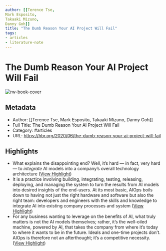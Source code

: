 ```yaml
---
author: [[Terence Tse,
Mark Esposito,
Takaaki Mizuno,
Danny Goh]]
title: "The Dumb Reason Your AI Project Will Fail"
tags: 
- articles
- literature-note
---
```

# The Dumb Reason Your AI Project Will Fail

![rw-book-cover](https://hbr.org/resources/images/article_assets/2020/06/Jun20_08_200161777-001.jpg)

## Metadata
- Author: [[Terence Tse,
Mark Esposito,
Takaaki Mizuno,
Danny Goh]]
- Full Title: The Dumb Reason Your AI Project Will Fail
- Category: #articles
- URL: https://hbr.org/2020/06/the-dumb-reason-your-ai-project-will-fail

## Highlights
- What explains the disappointing end? Well, it’s hard — in fact, very hard — to *integrate* AI models into a company’s overall technology architecture ([View Highlight](https://read.readwise.io/read/01gz7h49m1txj3s6969ytm0g5f))
- It is a practice involving building, integrating, testing, releasing, deploying, and managing the system to turn the results from AI models into desired insights of the end-users. At its most basic, AIOps boils down to having not just the right hardware and software but also the right team: developers and engineers with the skills and knowledge to integrate AI into existing company processes and system ([View Highlight](https://read.readwise.io/read/01gz7h55jebr40yd2ew5e9wajs))
- For any business wanting to leverage on the benefits of AI, what truly matters is not the AI models themselves; rather, it’s the well-oiled machine, powered by AI, that takes the company from where it’s today to where it wants to be in the future. Ideals and one-time projects don’t. AIOps is therefore not an afterthought; it’s a competitive necessity. ([View Highlight](https://read.readwise.io/read/01gz7h7wwndg0rdszmrw17t86v))
